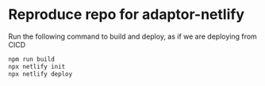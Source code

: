 # Reproduce repo for adaptor-netlify

Run the following command to build and deploy, as if we are deploying from CICD

```sh
npm run build
npx netlify init
npx netlify deploy
```